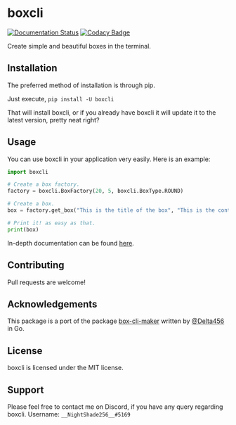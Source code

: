 # boxcli

[![Documentation Status](https://readthedocs.org/projects/boxcli/badge/?version=latest)](https://boxcli.readthedocs.io/en/latest/?badge=latest)
[![Codacy Badge](https://api.codacy.com/project/badge/Grade/d3240b45af6d44c4821aa5b73f4b478b)](https://www.codacy.com/manual/anishjewalikar/boxcli?utm_source=github.com&amp;utm_medium=referral&amp;utm_content=NightShade256/boxcli&amp;utm_campaign=Badge_Grade)

Create simple and beautiful boxes in the terminal.

## Installation

The preferred method of installation is through pip.

Just execute,
`pip install -U boxcli`

That will install boxcli, or if you already have boxcli it will update it to the latest version,
pretty neat right?

## Usage

You can use boxcli in your application very easily.
Here is an example:

```python
import boxcli

# Create a box factory.
factory = boxcli.BoxFactory(20, 5, boxcli.BoxType.ROUND)

# Create a box.
box = factory.get_box("This is the title of the box", "This is the content of the box")

# Print it! as easy as that.
print(box)
```

In-depth documentation can be found [here](http://boxcli.rtfd.io/).

## Contributing

Pull requests are welcome!

## Acknowledgements

This package is a port of the package [box-cli-maker](https://github.com/Delta456/box-cli-maker) written by
[@Delta456](https://github.com/Delta456) in Go.

## License

boxcli is licensed under the MIT license.

## Support

Please feel free to contact me on Discord, if you have any query regarding boxcli.
Username: `__NightShade256__#5169`
